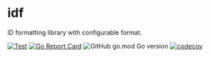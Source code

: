 # idf

ID formatting library with configurable format.

[![Test](https://github.com/mchmarny/idf/workflows/test/badge.svg)](https://github.com/mchmarny/idf/actions?query=workflow%3Atest) [![Go Report Card](https://goreportcard.com/badge/github.com/mchmarny/idf)](https://goreportcard.com/report/github.com/mchmarny/idf) ![GitHub go.mod Go version](https://img.shields.io/github/go-mod/go-version/mchmarny/idf) [![codecov](https://codecov.io/gh/mchmarny/idf/branch/main/graph/badge.svg)](https://codecov.io/gh/mchmarny/idf)